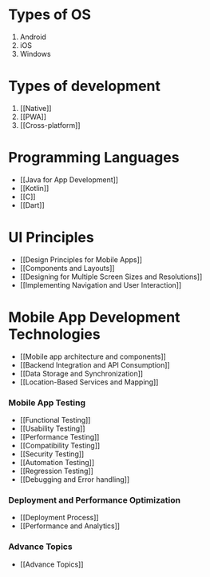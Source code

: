 
# Types of OS

1. Android
2. iOS
3. Windows

# Types of development

1. [[Native]]
2. [[PWA]]
3. [[Cross-platform]]

# Programming Languages 

- [[Java for App Development]] 
- [[Kotlin]]
- [[C]]
- [[Dart]]

# UI Principles

- [[Design Principles for Mobile Apps]]
- [[Components and Layouts]]
- [[Designing for Multiple Screen Sizes and Resolutions]]
- [[Implementing Navigation and User Interaction]]


# Mobile App Development Technologies

- [[Mobile app architecture and components]]
- [[Backend Integration and API Consumption]]
- [[Data Storage and Synchronization]]
- [[Location-Based Services and Mapping]]


### **Mobile App Testing**

- [[Functional Testing]]
- [[Usability Testing]]
- [[Performance Testing]]
- [[Compatibility Testing]]
- [[Security Testing]]
- [[Automation Testing]]
- [[Regression Testing]]
- [[Debugging and Error handling]]

### **Deployment** and Performance Optimization

- [[Deployment Process]]
- [[Performance and Analytics]]

### **Advance Topics**

- [[Advance Topics]]